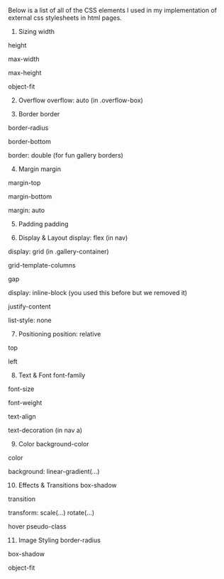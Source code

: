 Below is a list of all of the CSS elements I used in my implementation of external css stylesheets in html pages. 


  1. Sizing
width

height

max-width

max-height

object-fit

  2. Overflow
overflow: auto (in .overflow-box)

  3. Border
border

border-radius

border-bottom

border: double (for fun gallery borders)

  4. Margin
margin

margin-top

margin-bottom

margin: auto

  5. Padding
padding

  6. Display & Layout
display: flex (in nav)

display: grid (in .gallery-container)

grid-template-columns

gap

display: inline-block (you used this before but we removed it)

justify-content

list-style: none

  7. Positioning
position: relative

top

left

  8. Text & Font
font-family

font-size

font-weight

text-align

text-decoration (in nav a)

  9. Color
background-color

color

background: linear-gradient(...)

  10. Effects & Transitions
box-shadow

transition

transform: scale(...) rotate(...)

hover pseudo-class

  11. Image Styling
border-radius

box-shadow

object-fit


